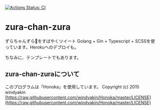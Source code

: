 [![Actions Status: CI](https://github.com/Squ4t4r014/zura-chan-zura/workflows/CI/badge.svg?branch=dev)](https://github.com/Squ4t4r014/zura-chan-zura/actions?query=workflow%3A"CI")

# zura-chan-zura
ずらちゃんずら💓をすばやくツイート
Golang + Gin + Typescript + SCSSを使っています。Herokuへのデプロイも。

ちなみに、テンプレートでもあります。

## zura-chan-zuraについて
このプログラムは「Honoka」を使用しています。
Copyright (c) 2015 windyakin
[https://raw.githubusercontent.com/windyakin/Honoka/master/LICENSE](https://raw.githubusercontent.com/windyakin/Honoka/master/LICENSE)
